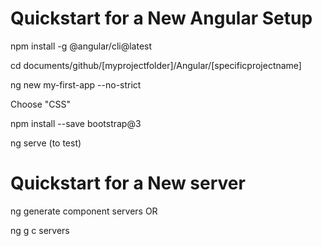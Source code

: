 # Quickstart for a New Angular Setup

npm install -g @angular/cli@latest

cd documents/github/[myprojectfolder]/Angular/[specificprojectname]

ng new my-first-app --no-strict

Choose "CSS"

npm install --save bootstrap@3

ng serve (to test)

# Quickstart for a New server

ng generate component servers
OR

ng g c servers